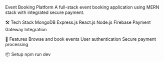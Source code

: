 Event Booking Platform
A full-stack event booking application using MERN stack with integrated secure payment.

🛠 Tech Stack
MongoDB
Express.js
React.js
Node.js
Firebase
Payment Gateway Integration

🚀 Features
Browse and book events
User authentication
Secure payment processing

📦 Setup
npm run dev
